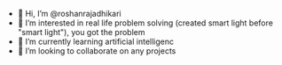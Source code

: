- 👋 Hi, I’m @roshanrajadhikari
- 👀 I’m interested in real life problem solving (created smart light before "smart light"), you got the problem
- 🌱 I’m currently learning artificial intelligenc
- 💞️ I’m looking to collaborate on any projects
